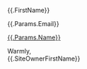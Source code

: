 {{.FirstName}}

{{.Params.Email}}

[{{.Params.Name}}]({{.DestinationUrl}})

Warmly,  
{{.SiteOwnerFirstName}}